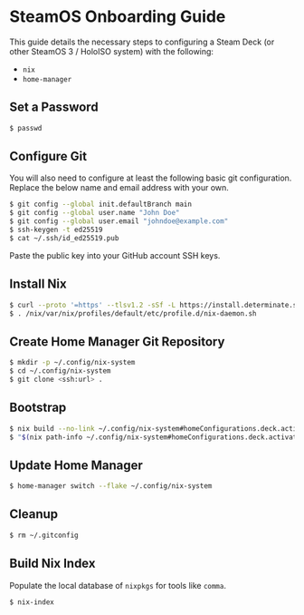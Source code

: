 # SteamOS Onboarding Guide

This guide details the necessary steps to configuring a Steam Deck
(or other SteamOS 3 / HoloISO system) with the following:

- `nix`
- `home-manager`

## Set a Password

```bash
$ passwd
```

## Configure Git

You will also need to configure at least the following basic git configuration.
Replace the below name and email address with your own.

```bash
$ git config --global init.defaultBranch main
$ git config --global user.name "John Doe"
$ git config --global user.email "johndoe@example.com"
$ ssh-keygen -t ed25519
$ cat ~/.ssh/id_ed25519.pub
```

Paste the public key into your GitHub account SSH keys.

## Install Nix

```bash
$ curl --proto '=https' --tlsv1.2 -sSf -L https://install.determinate.systems/nix | sh -s -- install steam-deck
$ . /nix/var/nix/profiles/default/etc/profile.d/nix-daemon.sh
```

## Create Home Manager Git Repository

```bash
$ mkdir -p ~/.config/nix-system
$ cd ~/.config/nix-system
$ git clone <ssh:url> .
```

## Bootstrap

```bash
$ nix build --no-link ~/.config/nix-system#homeConfigurations.deck.activationPackage
$ "$(nix path-info ~/.config/nix-system#homeConfigurations.deck.activationPackage)"/activate
```

## Update Home Manager

```bash
$ home-manager switch --flake ~/.config/nix-system
```

## Cleanup

```bash
$ rm ~/.gitconfig
```

## Build Nix Index

Populate the local database of `nixpkgs` for tools like `comma`.

```bash
$ nix-index
```
